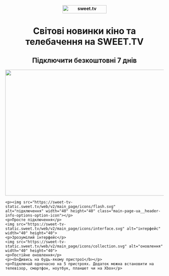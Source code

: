 <!DOCTYPE html>
<html lang="UK">
 <head> 
 <meta charset="UTF-8">
 <title>Телебачення і онлайн кинотеатр тільки у SWEET.TV!</title>
 <meta name="viewport" content="width=device-width, initial-scale=1.0">
 </head>
 <body>
 <center><strong>
  <a href="file:///C:/Users/%D0%94%D0%BE%D0%BC%D0%BE%D0%B2%D0%BE%D0%B9/Desktop/index.html">
                    <img src="https://upload.wikimedia.org/wikipedia/commons/thumb/d/d5/Sweet.tv_logo.svg/2560px-Sweet.tv_logo.svg.png" alt="sweet.tv" width="140" height="26">
                </a>
  <h1> Світові новинки кіно та телебачення на SWEET.TV</h1>
  <h2> Підключити безкоштовні 7 днів </h2></strong></center>
	<img src="https://sweet-tv-static.sweet.tv/web/v2/home/block_2-UA-en-1729173052.png"
	alt="" width="550" height="400">
	
	<p><img src="https://sweet-tv-static.sweet.tv/web/v2/main_page/icons/flash.svg" 
	alt="підключення" width="40" height="40" class="main-page-ua__header-info-options-option-icon"></p>
	<p>Просте підключення</p>
	<img src="https://sweet-tv-static.sweet.tv/web/v2/main_page/icons/interface.svg" alt="інтерфейс" width="40" height="40">
	<p>Зрозумілий інтерфейс</p>
	<img src="https://sweet-tv-static.sweet.tv/web/v2/main_page/icons/collection.svg" alt="оновлення" width="40" height="40">
	<p>Постійне оновлення</p>
	<p><b>Дивись на будь-якому пристрої</b></p>
	<p>Підключай одночасно на 5 пристроях. Додаток можна встановити на телевізор, смартфон, ноутбук, планшет чи на Xbox</p>
 </body>
</html>
